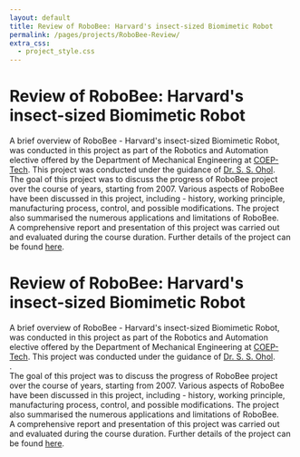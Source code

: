 ```yaml
---
layout: default
title: Review of RoboBee: Harvard's insect-sized Biomimetic Robot
permalink: /pages/projects/RoboBee-Review/
extra_css:
  - project_style.css
---
```


<!-- paste the body from RoboBee-Review.html here -->
<div class="content_desktop">
    <div class="projects">
        <h1>Review of RoboBee: Harvard's insect-sized Biomimetic Robot</h1>
        <p>
            A brief overview of RoboBee - Harvard's insect-sized Biomimetic Robot, was conducted in this project as part of the Robotics and Automation elective
            offered by the Department of Mechanical Engineering at <a href="https://www.coep.org.in/">COEP-Tech</a>. This project was conducted under the guidance of 
            <a href="https://scholar.google.co.in/citations?user=sh2ecQwAAAAJ&hl=en&oi=ao">Dr. S. S. Ohol</a>.<br>
            The goal of this project was to discuss the progress of RoboBee project over the course of years, starting from 2007. Various aspects of RoboBee have been discussed
            in this project, including - history, working principle, manufacturing process, control, and possible modifications. The project also summarised the numerous applications
            and limitations of RoboBee.<br>
            A comprehensive report and presentation of this project was carried out and evaluated during the course duration. Further details of the project can be found <a href="https://www.researchgate.net/publication/357554403_RoboBee_-_Harvard's_insect-sized_Biomimetic_Robot">here</a>.
        </p>
    </div>
    <!-- <div class="project-photo">
        <img src="assets/RoboBee-Review.jpg">
    </div> -->
</div>
<!-- Page content for mobile-->
<div class="content_mobile">
    <div class="projects_mobile">
        <h1>Review of RoboBee: Harvard's insect-sized Biomimetic Robot</h1>
        <p>
            A brief overview of RoboBee - Harvard's insect-sized Biomimetic Robot, was conducted in this project as part of the Robotics and Automation elective
            offered by the Department of Mechanical Engineering at <a href="https://www.coep.org.in/">COEP-Tech</a>. This project was conducted under the guidance of 
            <a href="https://scholar.google.co.in/citations?user=sh2ecQwAAAAJ&hl=en&oi=ao">Dr. S. S. Ohol</a>.<br>.<br>
            The goal of this project was to discuss the progress of RoboBee project over the course of years, starting from 2007. Various aspects of RoboBee have been discussed
            in this project, including - history, working principle, manufacturing process, control, and possible modifications. The project also summarised the numerous applications
            and limitations of RoboBee.<br>
            A comprehensive report and presentation of this project was carried out and evaluated during the course duration. Further details of the project can be found <a href="https://www.researchgate.net/publication/357554403_RoboBee_-_Harvard's_insect-sized_Biomimetic_Robot">here</a>.
        </p>
    </div>
    <!-- <div class="project-photo">
        <img src="assets/RoboBee-Review.jpg">
    </div> -->
</div>
